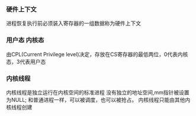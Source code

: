 ### 硬件上下文
进程恢复执行前必须装入寄存器的一组数据称为硬件上下文

### 用户态 内核态
由CPL(Current Privilege level)决定，存放在CS寄存器的最低两位，0代表内核态，3代表用户态

### 内核线程
内核线程是独立运行在内核空间的标准进程
没有独立的地址空间,mm指针被设置为NULL;
和普通进程一样，可以被调度，也可以被抢占。
内核线程只能由其他内核线程创建
